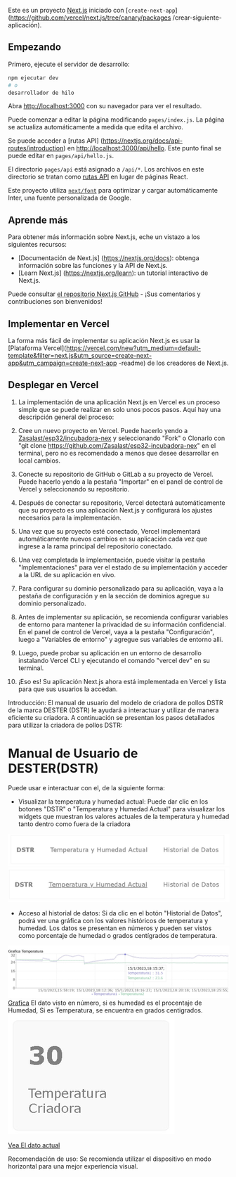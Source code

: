 Este es un proyecto [Next.js](https://nextjs.org/) iniciado con [`create-next-app`](https://github.com/vercel/next.js/tree/canary/packages /crear-siguiente-aplicación).

## Empezando

Primero, ejecute el servidor de desarrollo:

```bash
npm ejecutar dev
# o
desarrollador de hilo
```

Abra [http://localhost:3000](http://localhost:3000) con su navegador para ver el resultado.

Puede comenzar a editar la página modificando `pages/index.js`. La página se actualiza automáticamente a medida que edita el archivo.

Se puede acceder a [rutas API] (https://nextjs.org/docs/api-routes/introduction) en [http://localhost:3000/api/hello](http://localhost:3000/api/hello ). Este punto final se puede editar en `pages/api/hello.js`.

El directorio `pages/api` está asignado a `/api/*`. Los archivos en este directorio se tratan como [rutas API](https://nextjs.org/docs/api-routes/introduction) en lugar de páginas React.

Este proyecto utiliza [`next/font`](https://nextjs.org/docs/basic-features/font-optimization) para optimizar y cargar automáticamente Inter, una fuente personalizada de Google.

## Aprende más

Para obtener más información sobre Next.js, eche un vistazo a los siguientes recursos:

- [Documentación de Next.js] (https://nextjs.org/docs): obtenga información sobre las funciones y la API de Next.js.
- [Learn Next.js] (https://nextjs.org/learn): un tutorial interactivo de Next.js.

Puede consultar [el repositorio Next.js GitHub](https://github.com/vercel/next.js/) - ¡Sus comentarios y contribuciones son bienvenidos!

## Implementar en Vercel

La forma más fácil de implementar su aplicación Next.js es usar la [Plataforma Vercel](https://vercel.com/new?utm_medium=default-template&filter=next.js&utm_source=create-next-app&utm_campaign=create-next-app -readme) de los creadores de Next.js.
## Desplegar en Vercel

1. La implementación de una aplicación Next.js en Vercel es un proceso simple que se puede realizar en solo unos pocos pasos. Aquí hay una descripción general del proceso:

2. Cree un nuevo proyecto en Vercel. Puede hacerlo yendo a [Zasalast/esp32/incubadora-nex](https://github.com/Zasalast/esp32-incubadora-nex) y seleccionando "Fork" o Clonarlo con "git clone https://github.com/Zasalast/esp32-incubadora-nex" en el terminal, pero no es recomendado a menos que desee desarrollar en local cambios. 

3. Conecte su repositorio de GitHub o GitLab a su proyecto de Vercel. Puede hacerlo yendo a la pestaña "Importar" en el panel de control de Vercel y seleccionando su repositorio.

4. Después de conectar su repositorio, Vercel detectará automáticamente que su proyecto es una aplicación Next.js y configurará los ajustes necesarios para la implementación.

5. Una vez que su proyecto esté conectado, Vercel implementará automáticamente nuevos cambios en su aplicación cada vez que ingrese a la rama principal del repositorio conectado.

6. Una vez completada la implementación, puede visitar la pestaña "Implementaciones" para ver el estado de su implementación y acceder a la URL de su aplicación en vivo.

7. Para configurar su dominio personalizado para su aplicación, vaya a la pestaña de configuración y en la sección de dominios agregue su dominio personalizado.

8. Antes de implementar su aplicación, se recomienda configurar variables de entorno para mantener la privacidad de su información confidencial. En el panel de control de Vercel, vaya a la pestaña "Configuración", luego a "Variables de entorno" y agregue sus variables de entorno allí.

9. Luego, puede probar su aplicación en un entorno de desarrollo instalando Vercel CLI y ejecutando el comando "vercel dev" en su terminal.

10. ¡Eso es! Su aplicación Next.js ahora está implementada en Vercel y lista para que sus usuarios la accedan.



Introducción:
El manual de usuario del modelo de criadora de pollos DSTR de la marca DESTER (DSTR) le ayudará a interactuar y utilizar de manera eficiente su criadora. A continuación se presentan los pasos detallados para utilizar la criadora de pollos DSTR:
# Manual de Usuario de DESTER(DSTR)
Puede usar e interactuar con el, de la siguiente forma:

* Visualizar la temperatura y humedad actual: Puede dar clic en los botones "DSTR" o "Temperatura y Humedad Actual" para visualizar los widgets que muestran los valores actuales de la temperatura y humedad tanto dentro como fuera de la criadora

![Cabecera](https://github.com/Zasalast/esp32-incubadora-nex/blob/main/assets/Header.jpg)
![Seleccionar cabecera](https://github.com/Zasalast/esp32-incubadora-nex/blob/main/assets/HeaderSeleccion.jpg)
* Acceso al historial de datos: Si da clic en el botón "Historial de Datos", podrá ver una gráfica con los valores históricos de temperatura y humedad. Los datos se presentan en números y pueden ser vistos como porcentaje de humedad o grados centígrados de temperatura.

![Grafica](https://github.com/Zasalast/esp32-incubadora-nex/blob/main/assets/Grafica.jpg)
[Grafica](https://esp32-incubadora-7hkboj3a9-zasalast.vercel.app/grafica/GraficaHumedad)
El dato visto en número, si es humedad es el procentaje de Humedad, Si es Temperatura, se encuentra en grados centigrados.
![Card](https://github.com/Zasalast/esp32-incubadora-nex/blob/main/assets/card.jpg)

[Vea El dato actual](https://esp32-incubadora-7hkboj3a9-zasalast.vercel.app/)

Recomendación de uso: Se recomienda utilizar el dispositivo en modo horizontal para una mejor experiencia visual.
